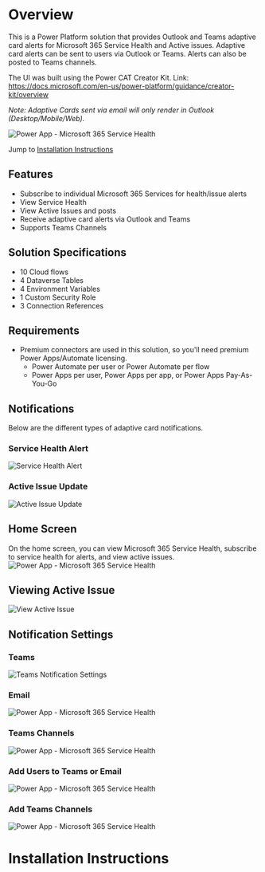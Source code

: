 # Overview
This is a Power Platform solution that provides Outlook and Teams adaptive card alerts for Microsoft 365 Service Health and Active issues. Adaptive card alerts can be sent to users via Outlook or Teams. Alerts can also be posted to Teams channels.

The UI was built using the Power CAT Creator Kit. Link: https://docs.microsoft.com/en-us/power-platform/guidance/creator-kit/overview

*Note: Adaptive Cards sent via email will only render in Outlook (Desktop/Mobile/Web).*

![Power App - Microsoft 365 Service Health](/images/M365_App_Overview.png)

Jump to [Installation Instructions](/README.md#installation-instructions)

## Features
- Subscribe to individual Microsoft 365 Services for health/issue alerts
- View Service Health
- View Active Issues and posts
- Receive adaptive card alerts via Outlook and Teams
- Supports Teams Channels

## Solution Specifications
- 10 Cloud flows
- 4 Dataverse Tables
- 4 Environment Variables
- 1 Custom Security Role
- 3 Connection References

## Requirements
- Premium connectors are used in this solution, so you'll need premium Power Apps/Automate licensing.
  - Power Automate per user or Power Automate per flow
  - Power Apps per user, Power Apps per app, or Power Apps Pay-As-You-Go

## Notifications
Below are the different types of adaptive card notifications.
### Service Health Alert
![Service Health Alert](/images/M365_Teams_ServiceHealthAlert.png)

### Active Issue Update
![Active Issue Update](/images/M365_Teams_ActiveIssueUpdate.png)

## Home Screen
On the home screen, you can view Microsoft 365 Service Health, subscribe to service health for alerts, and view active issues.
![Power App - Microsoft 365 Service Health](/images/M365_App_Overview.png)

## Viewing Active Issue
![View Active Issue](/images/M365_App_ViewActiveIssue.png)

## Notification Settings
### Teams
![Teams Notification Settings](/images/M365_App_NotificationSettings_Teams.png)

### Email
![Power App - Microsoft 365 Service Health](/images/M365_App_NotificationSettings_Email.png)

### Teams Channels
![Power App - Microsoft 365 Service Health](/images/M365_App_NotificationSettings_TeamsChannels.png)

### Add Users to Teams or Email
![Power App - Microsoft 365 Service Health](/images/M365_App_NotificationSettings_Add_User.png)

### Add Teams Channels
![Power App - Microsoft 365 Service Health](/images/M365_App_NotificationSettings_Add_TeamsChannels.png)

# Installation Instructions
